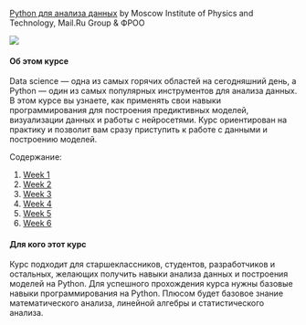 [Python для анализа данных](https://www.coursera.org/learn/python-for-data-science) by Moscow Institute of Physics and Technology, Mail.Ru Group & ФРОО

 <p>
     <a href="https://www.coursera.org/learn/python-for-data-science">
         <img src="https://github.com/VulpesCorsac/Coursera-Programming-in-Python/blob/master/Logo.png">
     </a>
  </p>

#### Об этом курсе ####
Data science — одна из самых горячих областей на сегодняшний день, а Python — один из самых популярных инструментов для анализа данных. В этом курсе вы узнаете, как применять свои навыки программирования для построения предиктивных моделей, визуализации данных и работы с нейросетями.
Курс ориентирован на практику и позволит вам сразу приступить к работе с данными и построению моделей.


Содержание:
1. [Week 1](https://github.com/VulpesCorsac/Coursera-Programming-in-Python/tree/master/4%20-%20Python%20for%20data%20analysis/Week%201)
2. [Week 2](https://github.com/VulpesCorsac/Coursera-Programming-in-Python/tree/master/4%20-%20Python%20for%20data%20analysis/Week%202)
3. [Week 3](https://github.com/VulpesCorsac/Coursera-Programming-in-Python/tree/master/4%20-%20Python%20for%20data%20analysis/Week%203)
4. [Week 4](https://github.com/VulpesCorsac/Coursera-Programming-in-Python/tree/master/4%20-%20Python%20for%20data%20analysis/Week%204)
5. [Week 5](https://github.com/VulpesCorsac/Coursera-Programming-in-Python/tree/master/4%20-%20Python%20for%20data%20analysis/Week%205)
6. [Week 6](https://github.com/VulpesCorsac/Coursera-Programming-in-Python/tree/master/4%20-%20Python%20for%20data%20analysis/Week%206)


#### Для кого этот курс ####
Курс подходит для старшеклассников, студентов, разработчиков и остальных, желающих получить навыки анализа данных и построения моделей на Python. Для успешного прохождения курса нужны базовые навыки программирования на Python. Плюсом будет базовое знание математического анализа, линейной алгебры и статистического анализа.
